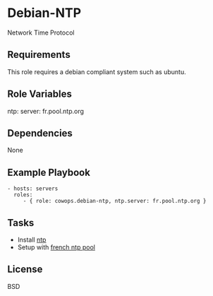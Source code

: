 Debian-NTP
==========

Network Time Protocol

Requirements
------------

This role requires a debian compliant system such as ubuntu.

Role Variables
--------------

ntp:
    server: fr.pool.ntp.org

Dependencies
------------

None

Example Playbook
----------------

    - hosts: servers
      roles:
         - { role: cowops.debian-ntp, ntp.server: fr.pool.ntp.org }

Tasks
-----

  - Install [ntp](http://www.ntp.org/)
  - Setup with [french ntp pool](http://www.pool.ntp.org/fr/)

License
-------

BSD
